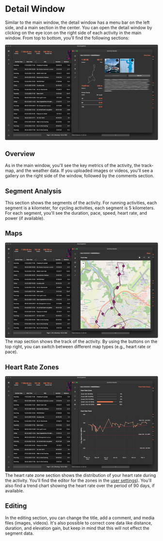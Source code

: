 # Detail Window

Similar to the main window, the detail window has a menu bar on the left side, and a main section in the center. You can open
the detail window by clicking on the eye icon on the right side of each activity in the main window.
From top to bottom, you'll find the following sections:

![Detail Window: Overview](../images/screens/detail_01.png)
## Overview
As in the main window, you'll see the key metrics of the activity, the track-map, and the weather data. 
If you uploaded images or videos, you'll see a gallery on the right side of the window, followed by the comments section.

## Segment Analysis
This section shows the segments of the activity. For running activities, each segment is a kilometer, for cycling activities, each segment is 5 kilometers. 
For each segment, you'll see the duration, pace, speed, heart rate, and power (if available).

## Maps
![Detail Window; Maps](../images/screens/detail_02.png)
The map section shows the track of the activity. By using the buttons on the top right, you can switch between different map types (e.g., heart rate or pace).

## Heart Rate Zones
![Detail Window: Heart Rate Zones](../images/screens/detail_03.png)
The heart rate zone section shows the distribution of your heart rate during the activity. 
You'll find the editor for the zones in the [user settings](user-settings.md)). You'll also find a 
trend chart showing the heart rate over the period of 90 days, if available.

## Editing
In the editing section, you can change the title, add a comment, and media files (images, videos). 
It's also possible to correct core data like distance, duration, and elevation gain, but keep in mind that this will not effect the segment data.